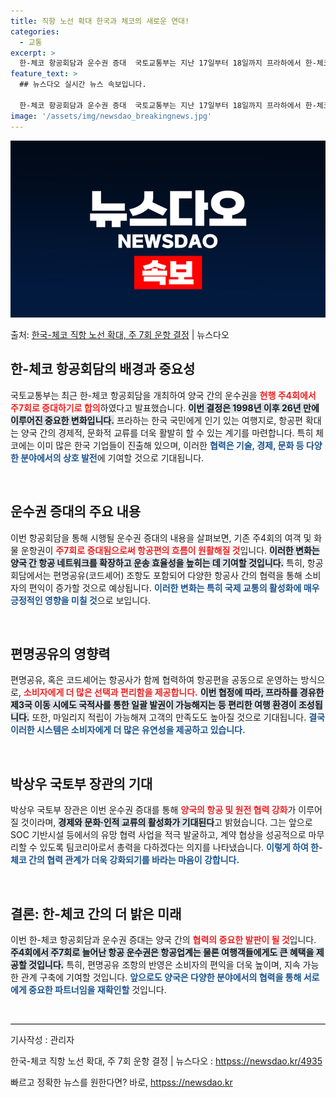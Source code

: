 ```yaml
---
title: 직항 노선 확대 한국과 체코의 새로운 연대!
categories:
  - 교통
excerpt: >
  한-체코 항공회담과 운수권 증대  국토교통부는 지난 17일부터 18일까지 프라하에서 한-체코 항공회담을 열어…
feature_text: >
  ## 뉴스다오 실시간 뉴스 속보입니다.

  한-체코 항공회담과 운수권 증대  국토교통부는 지난 17일부터 18일까지 프라하에서 한-체코 항공회담을 열어…
image: '/assets/img/newsdao_breakingnews.jpg'
---
```


![뉴스다오 속보](/assets/img/newsdao_breakingnews.jpg)

<p>출처: <a href="httpss://newsdao.kr/4935" rel="dofollow">한국-체코 직항 노선 확대, 주 7회 운항 결정</a> | 뉴스다오</p>

<h2 data-ke-size="size26">한-체코 항공회담의 배경과 중요성</h2>
<p data-ke-size="size16">국토교통부는 최근 한-체코 항공회담을 개최하여 양국 간의 운수권을 <b><span style="color: #ee2323;">현행 주4회에서 주7회로 증대하기로 합의</span></b>하였다고 발표했습니다. <b><span style="background-color: #21538527;">이번 결정은 1998년 이후 26년 만에 이루어진 중요한 변화입니다.</span></b> 프라하는 한국 국민에게 인기 있는 여행지로, 항공편 확대는 양국 간의 경제적, 문화적 교류를 더욱 활발히 할 수 있는 계기를 마련합니다. 특히 체코에는 이미 많은 한국 기업들이 진출해 있으며, 이러한 <b><span style="color: #1a5490;">협력은 기술, 경제, 문화 등 다양한 분야에서의 상호 발전</span></b>에 기여할 것으로 기대됩니다.</p>

<p data-ke-size="size16">&nbsp;</p>

<h2 data-ke-size="size26">운수권 증대의 주요 내용</h2>
<p data-ke-size="size16">이번 항공회담을 통해 시행될 운수권 증대의 내용을 살펴보면, 기존 주4회의 여객 및 화물 운항권이 <b><span style="color: #ee2323;">주7회로 증대됨으로써 항공편의 흐름이 원활해질 것</span></b>입니다. <b><span style="background-color: #21538527;">이러한 변화는 양국 간 항공 네트워크를 확장하고 운송 효율성을 높히는 데 기여할 것입니다.</span></b> 특히, 항공회담에서는 편명공유(코드셰어) 조항도 포함되어 다양한 항공사 간의 협력을 통해 소비자의 편익이 증가할 것으로 예상됩니다. <b><span style="color: #1a5490;">이러한 변화는 특히 국제 교통의 활성화에 매우 긍정적인 영향을 미칠 것</span></b>으로 보입니다.</p>

<p data-ke-size="size16">&nbsp;</p>

<h2 data-ke-size="size26">편명공유의 영향력</h2>
<p data-ke-size="size16">편명공유, 혹은 코드셰어는 항공사가 함께 협력하여 항공편을 공동으로 운영하는 방식으로, <b><span style="color: #ee2323;">소비자에게 더 많은 선택과 편리함을 제공합니다.</span></b> <b><span style="background-color: #21538527;">이번 협정에 따라, 프라하를 경유한 제3국 이동 시에도 국적사를 통한 일괄 발권이 가능해지는 등 편리한 여행 환경이 조성됩니다.</span></b> 또한, 마일리지 적립이 가능해져 고객의 만족도도 높아질 것으로 기대됩니다. <b><span style="color: #1a5490;">결국 이러한 시스템은 소비자에게 더 많은 유연성을 제공하고 있습니다.</span></b></p>

<p data-ke-size="size16">&nbsp;</p>

<h2 data-ke-size="size26">박상우 국토부 장관의 기대</h2>
<p data-ke-size="size16">박상우 국토부 장관은 이번 운수권 증대를 통해 <b><span style="color: #ee2323;">양국의 항공 및 원전 협력 강화</span></b>가 이루어질 것이라며, <b><span style="background-color: #21538527;">경제와 문화·인적 교류의 활성화가 기대된다</span></b>고 밝혔습니다. 그는 앞으로 SOC 기반시설 등에서의 유망 협력 사업을 적극 발굴하고, 계약 협상을 성공적으로 마무리할 수 있도록 팀코리아로서 총력을 다하겠다는 의지를 나타냈습니다. <b><span style="color: #1a5490;">이렇게 하여 한-체코 간의 협력 관계가 더욱 강화되기를 바라는 마음이 강합니다.</span></b></p>

<p data-ke-size="size16">&nbsp;</p>

<h2 data-ke-size="size26">결론: 한-체코 간의 더 밝은 미래</h2>
<p data-ke-size="size16">이번 한-체코 항공회담과 운수권 증대는 양국 간의 <b><span style="color: #ee2323;">협력의 중요한 발판이 될 것</span></b>입니다. <b><span style="background-color: #21538527;">주4회에서 주7회로 늘어난 항공 운수권은 항공업계는 물론 여행객들에게도 큰 혜택을 제공할 것입니다.</span></b> 특히, 편명공유 조항의 반영은 소비자의 편익을 더욱 높이며, 지속 가능한 관계 구축에 기여할 것입니다. <b><span style="color: #1a5490;">앞으로도 양국은 다양한 분야에서의 협력을 통해 서로에게 중요한 파트너임을 재확인할</span></b> 것입니다.</p>

<p data-ke-size="size16">&nbsp;</p>

<hr style="height: 1px; border-width: 0; color: #000; background-color: #000;"/>

<p data-ke-size="size16">기사작성 : 관리자</p>
<p data-ke-size="size16">한국-체코 직항 노선 확대, 주 7회 운항 결정 | 뉴스다오  : <a href="httpss://newsdao.kr/4935">httpss://newsdao.kr/4935</a></p> 

빠르고 정확한 뉴스를 원한다면? 바로, <a href="httpss://newsdao.kr" rel="dofollow">httpss://newsdao.kr</a>


